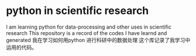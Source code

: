 # python in scientific research
I am learning python for data-processing and other uses in scientific research
This repository is a record of the codes I have learnd and generated
我在学习如何用python 进行科研中的数据处理
这个库记录了我学习中运用的代码。
